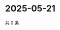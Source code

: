 # 2025-05-21

共 0 条

<!-- BEGIN ZHIHUVIDEO -->
<!-- 最后更新时间 Wed May 21 2025 14:16:54 GMT+0800 (China Standard Time) -->

<!-- END ZHIHUVIDEO -->
